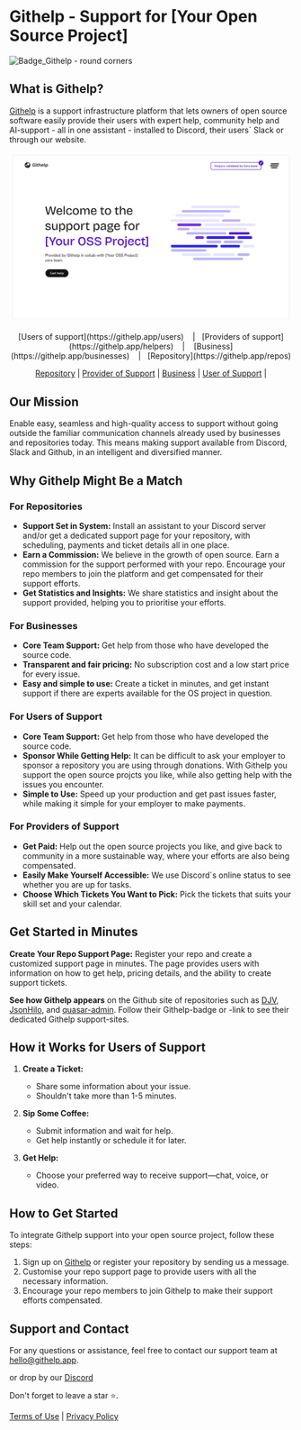 # Githelp - Support for [Your Open Source Project]

<img width="220" alt="Badge_Githelp - round corners" src="https://github.com/user-attachments/assets/027ac1e3-f7dc-434e-9dd8-8bc3db7bad43">

## What is Githelp?

[Githelp](https://githelp.app/) is a support infrastructure platform that lets owners of open source software easily provide their users with expert help, 
community help and AI-support - all in one assistant - installed to Discord, their users´ Slack or through our website.  

<p align="center">
    <img src="assets/Repo - landing page - example 02 - 1440.png" alt="Githelp" width="700" style="border-radius: 12px"/>
</p>

<p align="center">
    [Users of support](https://githelp.app/users)&nbsp; &nbsp; |&nbsp; &nbsp;[Providers of support](https://githelp.app/helpers)&nbsp; &nbsp; |&nbsp; &nbsp; [Business] (https://githelp.app/businesses)&nbsp; &nbsp; |&nbsp; &nbsp;[Repository](https://githelp.app/repos)
</p>

<p align="center">
  <a href="https://githelp.app/repository">Repository</a>  | 
  <a href="https://githelp.app/providerofsupport">Provider of Support</a>  | 
  <a href="https://githelp.app/business">Business</a>  | 
    <a href="https://githelp.app/userofsupport">User of Support</a>  | 
</p>


## Our Mission

Enable easy, seamless and high-quality access to support without going outside the familiar communication channels already used 
by businesses and repositories today. This means making support available from Discord, Slack and Github, in an intelligent and diversified manner. 

## Why Githelp Might Be a Match

### For Repositories
- **Support Set in System:** Install an assistant to your Discord server and/or get a dedicated support page for your repository,
  with scheduling, payments and ticket details all in one place.
- **Earn a Commission:** We believe in the growth of open source. Earn a commission for the support performed with your
  repo. Encourage your repo members to join the platform and get compensated for their support efforts.
- **Get Statistics and Insights:** We share statistics and insight about the support provided, helping you to prioritise your efforts. 

### For Businesses
- **Core Team Support:** Get help from those who have developed the source code.
- **Transparent and fair pricing:** No subscription cost and a low start price for every issue.
- **Easy and simple to use:** Create a ticket in minutes, and get instant support if there are experts available for the OS project in
  question. 

### For Users of Support 
- **Core Team Support:** Get help from those who have developed the source code.
- **Sponsor While Getting Help:** It can be difficult to ask your employer to sponsor a repository you are using through donations.
  With Githelp you support the open source projcts you like, while also getting help with the issues you encounter.
- **Simple to Use:** Speed up your production and get past issues faster, while making it simple for your employer to make payments.
  

### For Providers of Support 
- **Get Paid:** Help out the open source projects you like, and give back to community in a more sustainable way, where your efforts
  are also being compensated. 
- **Easily Make Yourself Accessible:** We use Discord´s online status to see whether you are up for tasks.
- **Choose Which Tickets You Want to Pick:** Pick the tickets that suits your skill set and your calendar. 

## Get Started in Minutes

**Create Your Repo Support Page:** Register your repo and create a customized support page in minutes. The page provides users with 
information on how to get help, pricing details, and the ability to create support tickets.

**See how Githelp appears** on the Github site of repositories such as [DJV](https://github.com/korzio/djv), [JsonHilo](https://github.com/xtao-org/jsonhilo), and [quasar-admin](https://github.com/pratik227/quasar-admin). 
Follow their Githelp-badge or -link to see their dedicated Githelp support-sites. 

## How it Works for Users of Support

1. **Create a Ticket:**
    - Share some information about your issue.
    - Shouldn't take more than 1-5 minutes.

2. **Sip Some Coffee:**
    - Submit information and wait for help.
    - Get help instantly or schedule it for later.

3. **Get Help:**
    - Choose your preferred way to receive support—chat, voice, or video.

## How to Get Started

To integrate Githelp support into your open source project, follow these steps:

1. Sign up on [Githelp](https://githelp.app/repos) or register your repository by sending us a message.
2. Customise your repo support page to provide users with all the necessary information.
3. Encourage your repo members to join Githelp to make their support efforts compensated.

## Support and Contact

For any questions or assistance, feel free to contact our support team at [hello@githelp.app](mailto:hello@githelp.app).

or drop by our [Discord](https://discord.gg/MN6zX6xQ)

Don't forget to leave a star ⭐️.

[//]: # (TODO: Add a link to the terms of use and privacy policy)

[Terms of Use](./terms_of_use.md) | [Privacy Policy](./privacy_policy.md)



